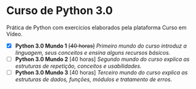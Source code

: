 # **Curso de Python 3.0** 
Prática de Python com exercícios elaborados pela plataforma Curso em Vídeo. 

- [x] **Python 3.0 Mundo 1** ~~[40 horas]~~ *Primeiro mundo do curso introduz a linguagem, seus conceitos e ensina alguns recursos básicos.*
- [ ] **Python 3.0 Mundo 2** [40 horas] *Segundo mundo do curso explica as estruturas de repetição, conceitos e usabilidades.*
- [ ] **Python 3.0 Mundo 3** [40 horas] *Terceiro mundo do curso explica as estruturas de dados, funções, módulos e tratamento de erros.*
